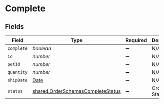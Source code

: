 # Complete


## Fields

| Field                                                                                         | Type                                                                                          | Required                                                                                      | Description                                                                                   | Example                                                                                       |
| --------------------------------------------------------------------------------------------- | --------------------------------------------------------------------------------------------- | --------------------------------------------------------------------------------------------- | --------------------------------------------------------------------------------------------- | --------------------------------------------------------------------------------------------- |
| `complete`                                                                                    | *boolean*                                                                                     | :heavy_minus_sign:                                                                            | N/A                                                                                           |                                                                                               |
| `id`                                                                                          | *number*                                                                                      | :heavy_minus_sign:                                                                            | N/A                                                                                           | 10                                                                                            |
| `petId`                                                                                       | *number*                                                                                      | :heavy_minus_sign:                                                                            | N/A                                                                                           | 198772                                                                                        |
| `quantity`                                                                                    | *number*                                                                                      | :heavy_minus_sign:                                                                            | N/A                                                                                           | 7                                                                                             |
| `shipDate`                                                                                    | [Date](https://developer.mozilla.org/en-US/docs/Web/JavaScript/Reference/Global_Objects/Date) | :heavy_minus_sign:                                                                            | N/A                                                                                           |                                                                                               |
| `status`                                                                                      | [shared.OrderSchemasCompleteStatus](../../../sdk/models/shared/orderschemascompletestatus.md) | :heavy_minus_sign:                                                                            | Order Status                                                                                  | approved                                                                                      |